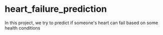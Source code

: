 # heart_failure_prediction
In this project, we try to predict if someone's heart can fail based on some health conditions
